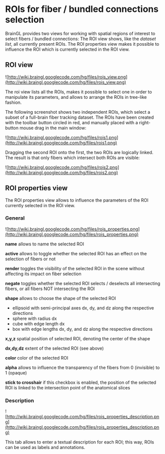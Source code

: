 # ROIs for fiber / bundled connections selection #

BrainGL provides two views for working with spatial regions of interest to select fibers / bundled connections: The ROI view shows, like the _dataset list_, all currently present ROIs. The ROI properties view makes it possible to influence the ROI which is currently selected in the ROI view.

## ROI view ##

![http://wiki.braingl.googlecode.com/hg/files/rois_view.png](http://wiki.braingl.googlecode.com/hg/files/rois_view.png)

The roi view lists all the ROIs, makes it possible to select one in order to manipulate its parameters, and allows to arrange the ROIs in tree-like fashion.

The following screenshot shows two independent ROIs, which select a subset of a full-brain fiber tracking dataset. The ROIs have been created with the toolbar button circled in red, and manually placed with a right-button mouse drag in the main window:

![http://wiki.braingl.googlecode.com/hg/files/rois1.png](http://wiki.braingl.googlecode.com/hg/files/rois1.png)

Dragging the second ROI onto the first, the two ROIs are logically linked. The result is that only fibers which intersect both ROIs are visible:

![http://wiki.braingl.googlecode.com/hg/files/rois2.png](http://wiki.braingl.googlecode.com/hg/files/rois2.png)

## ROI properties view ##

The ROI properties view allows to influence the parameters of the ROI currently selected in the ROI view.

### General ###

![http://wiki.braingl.googlecode.com/hg/files/rois_properties.png](http://wiki.braingl.googlecode.com/hg/files/rois_properties.png)

**name** allows to name the selected ROI

**active** allows to toggle whether the selected ROI has an effect on the selection of fibers or not

**render** toggles the visibility of the selected ROI in the scene without affecting its impact on fiber selection

**negate** toggles whether the selected ROI selects / deselects all intersecting fibers, or all fibers NOT intersecting the ROI

**shape** allows to choose the shape of the selected ROI
  * ellipsoid with semi-principal axes dx, dy, and dz along the respective directions
  * sphere with radius dx
  * cube with edge length dx
  * box with edge lengths dx, dy, and dz along the respective directions

**x,y,z** spatial position of selected ROI, denoting the center of the shape

**dx,dy,dz** extent of the selected ROI (see above)

**color** color of the selected ROI

**alpha** allows to influence the transparency of the fibers from 0 (invisible) to 1 (opaque)

**stick to crosshair** if this checkbox is enabled, the position of the selected ROI is linked to the intersection point of the anatomical slices

### Description ###

![http://wiki.braingl.googlecode.com/hg/files/rois_properties_description.png](http://wiki.braingl.googlecode.com/hg/files/rois_properties_description.png)

This tab allows to enter a textual description for each ROI; this way, ROIs can be used as labels and annotations.